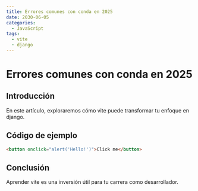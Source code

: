 ```yaml
---
title: Errores comunes con conda en 2025
date: 2030-06-05
categories:
  - JavaScript
tags:
  - vite
  - django
---
```


# Errores comunes con conda en 2025

## Introducción

En este artículo, exploraremos cómo vite puede transformar tu enfoque en django.

## Código de ejemplo

```html
<button onclick="alert('Hello!')">Click me</button>
```

## Conclusión

Aprender vite es una inversión útil para tu carrera como desarrollador.